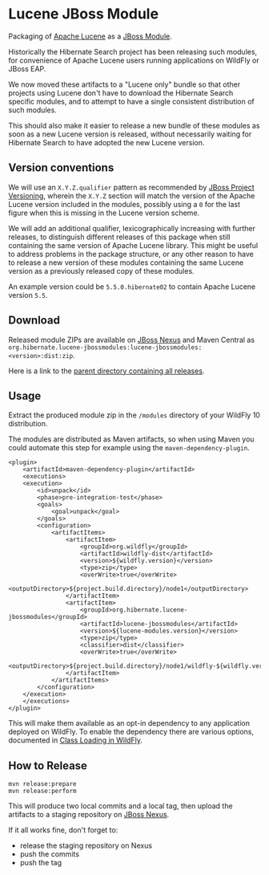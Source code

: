 Lucene JBoss Module
===================

Packaging of [Apache Lucene](http://lucene.apache.org) as a [JBoss Module](https://jboss-modules.github.io/jboss-modules/manual/).

Historically the Hibernate Search project has been releasing such modules, for convenience of Apache Lucene
users running applications on WildFly or JBoss EAP.

We now moved these artifacts to a "Lucene only" bundle so that other projects using Lucene don't have to
download the Hibernate Search specific modules, and to attempt to have a single consistent distribution
of such modules.

This should also make it easier to release a new bundle of these modules as soon as a new Lucene version
is released, without necessarily waiting for Hibernate Search to have adopted the new Lucene version.

## Version conventions

We will use an `X.Y.Z.qualifier` pattern as recommended by [JBoss Project Versioning](https://developer.jboss.org/wiki/JBossProjectVersioning),
wherein the `X.Y.Z` section will match the version of the Apache Lucene version included in the modules,
possibly using a `0` for the last figure when this is missing in the Lucene version scheme.

We will add an additional qualifier, lexicographically increasing with further releases, to distinguish
different releases of this package when still containing the same version of Apache Lucene library.
This might be useful to address problems in the package structure, or any other reason to have
to release a new version of these modules containing the same Lucene version as a previously
released copy of these modules.

An example version could be `5.5.0.hibernate02` to contain Apache Lucene version `5.5`.

## Download

Released module ZIPs are available on [JBoss Nexus](https://repository.jboss.org/nexus/index.html#welcome)
and Maven Central as `org.hibernate.lucene-jbossmodules:lucene-jbossmodules:<version>:dist:zip`.

Here is a link to the [parent directory containing all releases](https://repository.jboss.org/nexus/content/groups/public/org/hibernate/lucene-jbossmodules/lucene-jbossmodules/).

## Usage

Extract the produced module zip in the `/modules` directory of your WildFly 10 distribution.

The modules are distributed as Maven artifacts, so when using Maven you could automate this step
for example using the `maven-dependency-plugin`.

	<plugin>
	    <artifactId>maven-dependency-plugin</artifactId>
	    <executions>
		<execution>
		    <id>unpack</id>
		    <phase>pre-integration-test</phase>
		    <goals>
		        <goal>unpack</goal>
		    </goals>
		    <configuration>
		        <artifactItems>
		            <artifactItem>
		                <groupId>org.wildfly</groupId>
		                <artifactId>wildfly-dist</artifactId>
		                <version>${wildfly.version}</version>
		                <type>zip</type>
		                <overWrite>true</overWrite>
		                <outputDirectory>${project.build.directory}/node1</outputDirectory>
		            </artifactItem>
		            <artifactItem>
		                <groupId>org.hibernate.lucene-jbossmodules</groupId>
		                <artifactId>lucene-jbossmodules</artifactId>
		                <version>${lucene-modules.version}</version>
		                <type>zip</type>
		                <classifier>dist</classifier>
		                <overWrite>true</overWrite>
		                <outputDirectory>${project.build.directory}/node1/wildfly-${wildfly.version}/modules</outputDirectory>
		            </artifactItem>
		        </artifactItems>
		    </configuration>
		</execution>
	    </executions>
	</plugin>

This will make them available as an opt-in dependency to any application deployed on WildFly.
To enable the dependency there are various options, documented in [Class Loading in WildFly](https://docs.jboss.org/author/display/WFLY/Class+Loading+in+WildFly).

## How to Release

    mvn release:prepare
    mvn release:perform

This will produce two local commits and a local tag, then upload the artifacts to a staging repository on [JBoss Nexus](https://repository.jboss.org/nexus/index.html#welcome).

If it all works fine, don't forget to:

 * release the staging repository on Nexus
 * push the commits
 * push the tag

